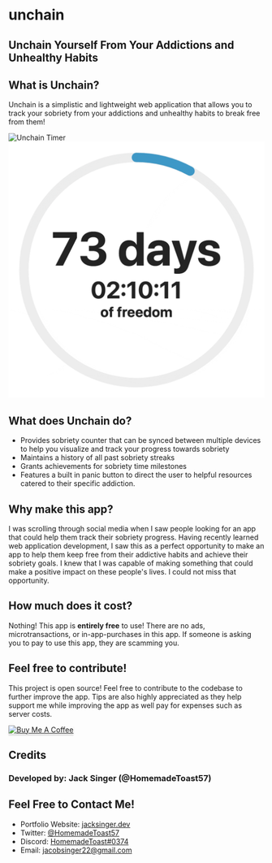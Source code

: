 # unchain

## **Unchain Yourself From Your Addictions and Unhealthy Habits**

## What is Unchain?

Unchain is a simplistic and lightweight web application that allows you to track your sobriety from your addictions and unhealthy habits to break free from them!

![Unchain Timer](./src/assets/darkGIF.gif#gh-dark-mode-only)
![Unchain Timer](./src/assets/lightGIF.gif#gh-light-mode-only)

## What does Unchain do?

* Provides sobriety counter that can be synced between multiple  devices to help you visualize and track your progress towards sobriety
* Maintains a history of all past sobriety streaks
* Grants achievements for sobriety time milestones
* Features a built in panic button to direct the user to helpful resources catered to their specific addiction.

## Why make this app?

I was scrolling through social media when I saw people looking for an app that could help them track their sobriety progress. Having recently learned web application development, I saw this as a perfect opportunity to make an app to help them keep free from their addictive habits and achieve their sobriety goals. I knew that I was capable of making something that could make a positive impact on these people's lives. I could not miss that opportunity.

## How much does it cost?

Nothing! This app is **entirely free** to use! There are no ads, microtransactions, or in-app-purchases in this app. If someone is asking you to pay to use this app, they are scamming you.

## Feel free to contribute!

This project is open source! Feel free to contribute to the codebase to further improve the app. Tips are also highly appreciated as they help support me while improving the app as well pay for expenses such as server costs.

<a href="https://www.buymeacoffee.com/jacksinger" target="_blank"><img src="https://www.buymeacoffee.com/assets/img/custom_images/orange_img.png" alt="Buy Me A Coffee" style="height: 41px !important;width: 174px !important;box-shadow: 0px 3px 2px 0px rgba(190, 190, 190, 0.5) !important;-webkit-box-shadow: 0px 3px 2px 0px rgba(190, 190, 190, 0.5) !important;" ></a>

## Credits

### Developed by: Jack Singer (@HomemadeToast57)

## Feel Free to Contact Me!

* Portfolio Website: [jacksinger.dev](https://jacksinger.dev)
* Twitter: [@HomemadeToast57](https://twitter.com/homemadetoast57)
* Discord: [HomemadeToast#0374](https://discord.com/users/HomemadeToast#0374)
* Email: [jacobsinger22@gmail.com](mailto:jacobsinger22@gmail.com)
